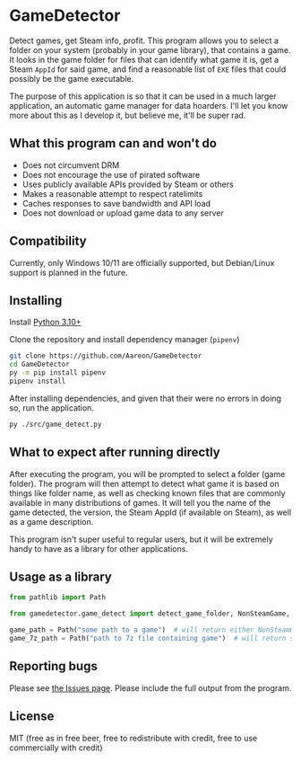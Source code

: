 # GameDetector

Detect games, get Steam info, profit. This program allows you to select a folder on your system (probably in your game library), that contains a game. It looks in the game folder for files that can identify what game it is, get a Steam `AppId` for said game, and find a reasonable list of `EXE` files that could possibly be the game executable.

The purpose of this application is so that it can be used in a much larger application, an automatic game manager for data hoarders. I'll let you know more about this as I develop it, but believe me, it'll be super rad.

## What this program can and won't do

- Does not circumvent DRM
- Does not encourage the use of pirated software
- Uses publicly available APIs provided by Steam or others
- Makes a reasonable attempt to respect ratelimits
- Caches responses to save bandwidth and API load
- Does not download or upload game data to any server

## Compatibility

Currently, only Windows 10/11 are officially supported, but Debian/Linux support is planned in the future.

## Installing

Install [Python 3.10+](https://python.org/downloads)

Clone the repository and install dependency manager (`pipenv`)
```sh
git clone https://github.com/Aareon/GameDetector
cd GameDetector
py -m pip install pipenv
pipenv install
```

After installing dependencies, and given that their were no errors in doing so, run the application.
```sh
py ./src/game_detect.py
```

## What to expect after running directly

After executing the program, you will be prompted to select a folder (game folder). The program will then attempt to detect what game it is based on things like folder name, as well as checking known files that are commonly available in many distributions of games. It will tell you the name of the game detected, the version, the Steam AppId (if available on Steam), as well as a game description.

This program isn't super useful to regular users, but it will be extremely handy to have as a library for other applications.

## Usage as a library
```py
from pathlib import Path

from gamedetector.game_detect import detect_game_folder, NonSteamGame, SteamGame

game_path = Path("some path to a game")  # will return either NonSteamGame, or SteamGame if AppId is found
game_7z_path = Path("path to 7z file containing game")  # will return same as above
```

## Reporting bugs

Please see [the Issues page](https://github.com/Aareon/GameDetector/issues). Please include the full output from the program.

## License

MIT (free as in free beer, free to redistribute with credit, free to use commercially with credit)
